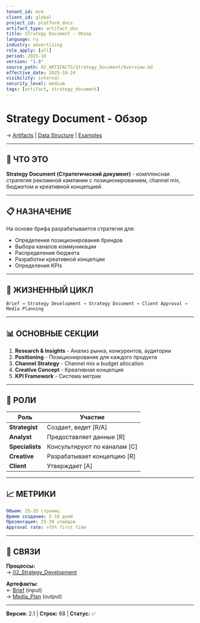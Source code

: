 ```yaml
---
tenant_id: mrm
client_id: global
project_id: platform_docs
artifact_type: artifact_doc
title: Strategy Document - Обзор
language: ru
industry: advertising
role_apply: [all]
period: 2025-10
version: "1.0"
source_path: 02_ARTIFACTS/Strategy_Document/Overview.md
effective_date: 2025-10-24
visibility: internal
security_level: medium
tags: [artifact, strategy_document]
---
```


# Strategy Document - Обзор

→ [Artifacts](../_README.md) | [Data Structure](./Data_Structure.md) | [Examples](./Examples.md)

---

## 🎯 ЧТО ЭТО

**Strategy Document (Стратегический документ)** - комплексная стратегия рекламной кампании с позиционированием, channel mix, бюджетом и креативной концепцией.

---

## 📋 НАЗНАЧЕНИЕ

На основе брифа разрабатывается стратегия для:
- Определения позиционирования брендов
- Выбора каналов коммуникации
- Распределения бюджета
- Разработки креативной концепции
- Определения KPIs

---

## 🔄 ЖИЗНЕННЫЙ ЦИКЛ

```
Brief → Strategy Development → Strategy Document → Client Approval → Media Planning
```

---

## 📊 ОСНОВНЫЕ СЕКЦИИ

1. **Research & Insights** - Анализ рынка, конкурентов, аудитории
2. **Positioning** - Позиционирование для каждого продукта
3. **Channel Strategy** - Channel mix и budget allocation
4. **Creative Concept** - Креативная концепция
5. **KPI Framework** - Система метрик

---

## 👥 РОЛИ

| Роль | Участие |
|------|---------|
| **Strategist** | Создает, ведет [R/A] |
| **Analyst** | Предоставляет данные [R] |
| **Specialists** | Консультируют по каналам [C] |
| **Creative** | Разрабатывает концепцию [R] |
| **Client** | Утверждает [A] |

---

## 📈 МЕТРИКИ

```yaml
Объем: 25-35 страниц
Время создания: 5-10 дней
Презентация: 25-30 слайдов
Approval rate: >75% first time
```

---

## 🔗 СВЯЗИ

**Процессы:**  
→ [02_Strategy_Development](../../05_PROCESSES/02_Strategy_Development/Overview.md)

**Артефакты:**  
← [Brief](../Brief/Overview.md) (input)  
→ [Media_Plan](../Media_Plan/Overview.md) (output)

---

**Версия:** 2.1 | **Строк:** 68 | **Статус:** ✅


